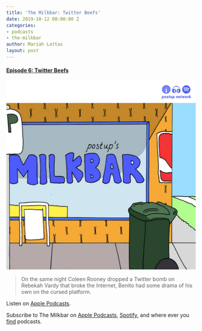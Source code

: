 ```yaml
---
title: 'The Milkbar: Twitter Beefs'
date: 2019-10-12 00:00:00 Z
categories:
- podcasts
- the-milkbar
author: Mariah Lattas
layout: post
---
```


#### [Episode 6: Twitter Beefs](https://podcasts.apple.com/au/podcast/episode-6-twitter-beefs/id1478059008?i=1000453148185)

![The Milkbar Cover Art](/assets/images/the-milkbar.jpg)

> On the same night Coleen Rooney dropped a Twitter bomb on Rebekah Vardy that broke the Internet, Benito had some drama of his own on the cursed platform.

Listen on [Apple Podcasts](https://podcasts.apple.com/au/podcast/episode-6-twitter-beefs/id1478059008?i=1000453148185).

Subscribe to The Milkbar on [Apple Podcasts](https://podcasts.apple.com/au/podcast/the-milkbar/id1478059008), [Spotify](https://open.spotify.com/show/1jZ8UrvFnje63aQNC4fzo2), and where ever you [find](https://player.whooshkaa.com/shows/the-milkbar) podcasts. 